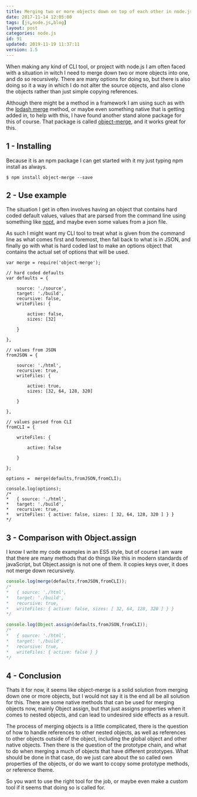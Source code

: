 ```yaml
---
title: Merging two or more objects down on top of each other in node.js using object-merge
date: 2017-11-14 12:05:00
tags: [js,node.js,blog]
layout: post
categories: node.js
id: 91
updated: 2019-11-19 11:37:11
version: 1.5
---
```


When making any kind of CLI tool, or project with node.js I am often faced with a situation in witch I need to merge down two or more objects into one, and do so recursively. There are many options for doing so, but there is also doing so it a way in which I do not alter the source objects, and also clone the objects rather than just simple copying references.

Although there might be a method in a framework I am using such as with the [lodash merge](/2017/11/17/lodash_merge/) method, or maybe even something native that is getting added in, to help with this, I have found another stand alone package for this of course. That package is called [object-merge](https://www.npmjs.com/package/object-merge), and it works great for this.

<!-- more -->

## 1 - Installing

Because it is an npm package I can get started with it my just typing npm install as always.

```
$ npm install object-merge --save
```

## 2 - Use example

The situation I get in often involves having an object that contains hard coded default values, values that are parsed from the command line using something like [nopt](/2017/05/05/nodejs-nopt/), and maybe even some values from a json file.

As such I might want my CLI tool to treat what is given from the command line as what comes first and foremost, then fall back to what is in JSON, and finally go with what is hard coded last to make an options object that contains the actual set of options that will be used.

```
var merge = require('object-merge');
 
// hard coded defaults
var defaults = {
 
    source: './source',
    target: './build',
    recursive: false,
    writeFiles: {
 
        active: false,
        sizes: [32]
 
    }
 
},
 
// values from JSON
fromJSON = {
 
    source: './html',
    recursive: true,
    writeFiles: {
 
        active: true,
        sizes: [32, 64, 128, 320]
 
    }
 
},
 
// values parsed from CLI
fromCLI = {
 
    writeFiles: {
 
        active: false
 
    }
 
};
 
options =  merge(defaults,fromJSON,fromCLI);
 
console.log(options);
/*
*   { source: './html',
*   target: './build',
*   recursive: true,
*   writeFiles: { active: false, sizes: [ 32, 64, 128, 320 ] } }
*/
```

## 3 - Comparison with Object.assign

I know I write my code examples in an ES5 style, but of course I am ware that there are many methods that do things like this in modern standards of javaScript, but Object.assign is not one of them. It copies keys over, it does not merge down recursively.

```js
console.log(merge(defaults,fromJSON,fromCLI));
/*
*   { source: './html',
*   target: './build',
*   recursive: true,
*   writeFiles: { active: false, sizes: [ 32, 64, 128, 320 ] } }
*/

console.log(Object.assign(defaults,fromJSON,fromCLI));
/*
*   { source: './html',
*   target: './build',
*   recursive: true,
*   writeFiles: { active: false } }
*/
```

## 4 - Conclusion

Thats it for now, it seems like object-merge is a solid solution from merging down one or more objects, but I would not say it is the end all be all solution for this. There are some native methods that can be used for merging objects now, mainly Object assign, but that just assigns properties when it comes to nested objects, and can lead to undesired side effects as a result.

The process of merging objects is a little complicated, there is the question of how to handle references to other nested objects, as well as references to other objects outside of the object, including the global object and other native objects. 
Then there is the question of the prototype chain, and what to do when merging a much of objects that have different prototypes. What should be done in that case, do we just care about the so called own properties of the objects, or do we want to ccopy some prototype methods, or reference theme.

So you want to use the right tool for the job, or maybe even make a custom tool if it seems that doing so is called for.
